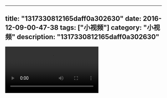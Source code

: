 
---
title: "1317330812165daff0a302630"
date: 2016-12-09-00-47-38
tags: ["小视频"]
category: "小视频"
description: "1317330812165daff0a302630"
---
<video src="http://ohtsqip0g.bkt.clouddn.com/1317330812165daff0a302630.mp4" controls="controls"></video>
